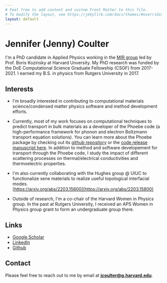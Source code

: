 ```yaml
---
# Feel free to add content and custom Front Matter to this file.
# To modify the layout, see https://jekyllrb.com/docs/themes/#overriding-theme-defaults
layout: default
---
```


# Jennifer (Jenny) Coulter
I'm a PhD candidate in Applied Physics working in the [MIR group](https://mir.g.harvard.edu/) led by Prof. Boris Kozinsky at Harvard Unversity. My PhD research was funded by the DoE Computational Science Graduate Fellowship (CSGF) from 2017-2021. I earned my B.S. in physics from Rutgers University in 2017.

## Interests
* I'm broadly interested in contributing to computational materials science/condensed matter physics software and method development efforts.

* Currently, most of my work focuses on computational techniques to predict transport in bulk materials as a developer of the Phoebe code (a high-performance framework for phonon and electron Boltzmann transport equation solutions).
You can learn more about the Phoebe package by checking out its [github repository](https://github.com/mir-group/phoebe) or the [code release manuscript here](https://dx.doi.org/10.1088/2515-7639/ac86f6). 
In addition to method and software developement for transport through the Phoebe code, I study the impact of different scattering processes on thermal/electrical conductivities and thermoelectric properties.

* I'm also currently collaborating with the Hughes group @ UIUC to functionalize xene materials to realize useful topological interfacial modes.  
[https://arxiv.org/abs/2203.15800](https://arxiv.org/abs/2203.15800)

* Outside of research, I'm a co-chair of the Harvard Women in Physics group. In the past at Rutgers University, I received an APS Women in Physics group grant to form an undergraduate group there.

## Links
* [Google Scholar](https://scholar.google.com/citations?hl=en&user=4-QTKr4AAAAJ)
* [LinkedIn](https://www.linkedin.com/in/jenny-coulter-0945b7105/)
* [Github](https://github.com/jcoulter12)

## Contact
Please feel free to reach out to me by email at **jcoulter@g.harvard.edu**.
